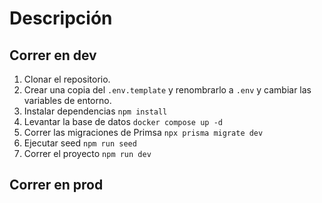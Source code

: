 # Descripción

## Correr en dev

1. Clonar el repositorio.
2. Crear una copia del `.env.template` y renombrarlo a `.env` y cambiar las variables de entorno.
3. Instalar dependencias `npm install`
4. Levantar la base de datos `docker compose up -d`
5. Correr las migraciones de Primsa `npx prisma migrate dev`
6. Ejecutar seed `npm run seed`
7. Correr el proyecto `npm run dev`

## Correr en prod
